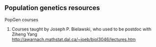 ## Population genetics resources



PopGen courses

1. Courses taught by  Joseph P. Bielawski, who used to be postdoc with Ziheng Yang http://awarnach.mathstat.dal.ca/~joeb/biol3046/lectures.htm

